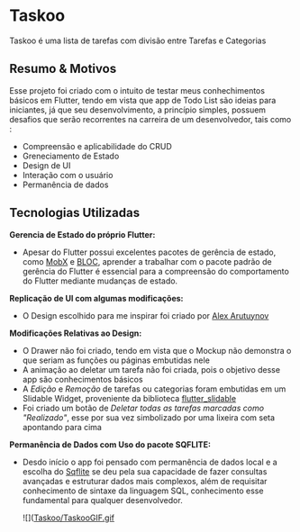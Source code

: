 # Taskoo

Taskoo é uma lista de tarefas com divisão entre Tarefas e Categorias

## Resumo & Motivos

Esse projeto foi criado com o intuito de testar meus conhechimentos básicos em Flutter, tendo em vista que app de Todo List são ideias para iniciantes,
já que seu desenvolvimento, a princípio simples, possuem desafios que serão recorrentes na carreira de um desenvolvedor, tais como :
  - Compreensão e aplicabilidade do CRUD
  - Greneciamento de Estado
  - Design de UI
  - Interação com o usuário
  - Permanência de dados

## Tecnologias Utilizadas

**Gerencia de Estado do próprio Flutter:**
  - Apesar do Flutter possui excelentes pacotes de gerência de estado, como [MobX](https://pub.dev/packages/mobx) e [BLOC](https://pub.dev/packages/bloc), 
    aprender a trabalhar com o pacote padrão de gerência do Flutter é essencial para a compreensão do comportamento do Flutter mediante mudanças de estado.

**Replicação de UI com algumas modificações:**
  - O Design escolhido para me inspirar foi criado por [Alex Arutuynov](https://dribbble.com/shots/14100356-ToDo-App-UI) 

 **Modificações Relativas ao Design:**
  - O Drawer não foi criado, tendo em vista que o Mockup não demonstra o que seriam as funções ou páginas embutidas nele
  - A animação ao deletar um tarefa não foi criada, pois o objetivo desse app são conhecimentos básicos
  - A *Edição* e *Remoção* de tarefas ou categorias foram embutidas em um Slidable Widget, proveniente da biblioteca [flutter_slidable](https://pub.dev/packages/flutter_slidable)
  - Foi criado um botão de *Deletar todas as tarefas marcadas como "Realizado"*, esse por sua vez simbolizado por uma lixeira com seta apontando para cima

**Permanência de Dados com Uso do pacote SQFLITE:**
  - Desdo início o app foi pensado com permanência de dados local e a escolha do [Sqflite](https://pub.dev/packages/flutter_slidable) 
    se deu pela sua capacidade de fazer consultas avançadas e estruturar dados mais complexos, além de requisitar 
    conhecimento de sintaxe da linguagem SQL, conhecimento esse fundamental para qualquer desenvolvedor. 
    
    ![]([Taskoo/TaskooGIF.gif](https://github.com/VitoRicardo/Images/blob/main/Taskoo/TaskooGIF.gif)
  
